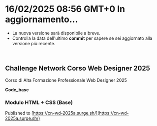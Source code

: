 # 16/02/2025 08:56 GMT+0 In aggiornamento...

- La nuova versione sarà disponibile a breve.
- Controlla la data dell'ultimo **commit** per sapere se sei aggiornato alla versione più recente.


<br>

## Challenge Network Corso Web Designer 2025

Corso di Alta Formazione Professionale Web Designer 2025

**Code_base**

### Modulo HTML + CSS (Base)

Published to <a>[https://cn-wd-2025a.surge.sh/](https://cn-wd-2025a.surge.sh/)</a>




<!-- 
# Nuova versione disponibile: 25_02_16

# 16/02/2025 08:56 GMT+0 In aggiornamento...

- La nuova versione sarà disponibile a breve.
- Controlla la data dell'ultimo **commit** per sapere se sei aggiornato alla versione più recente.
-->

<!-- 
 # Nuova versione disponibile: 25_02_16
-->

<!-- 
ADD code update
REFACTOR code_base
cn-wd-2025a.surge.sh
-->
